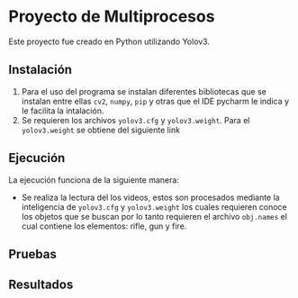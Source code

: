 # Proyecto de Multiprocesos
Este proyecto fue creado en Python utilizando Yolov3.

## Instalación
1. Para el uso del programa se instalan diferentes bibliotecas que se instalan entre ellas `cv2`, `numpy`, `pip` y otras que el IDE pycharm le indica y le facilita la intalación.
2. Se requieren los archivos `yolov3.cfg` y `yolov3.weight`. Para el `yolov3.weight` se obtiene del siguiente link 

## Ejecución
La ejecución funciona de la siguiente manera:
* Se realiza la lectura del los videos, estos son procesados mediante la inteligencia de `yolov3.cfg` y `yolov3.weight` los cuales requieren conoce los objetos que se buscan por lo tanto requieren el archivo  `obj.names` el cual contiene los elementos: rifle, gun y fire.
## Pruebas
## Resultados
